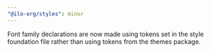 ```yaml
---
"@ilo-org/styles": minor
---
```


Font family declarations are now made using tokens set in the style foundation file rather than using tokens from the themes package.
